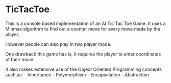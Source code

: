 # TicTacToe

This is a console based implementation of an AI Tic Tac Toe Game.
It uses a Minmax algorithm to find out a counter move for every move made by the player.

However people can also play in two player mode.

One drawback this game has is, it requires the player to enter coordinates of their move.

It also makes extensive use of the Object Oriented Programming concepts such as:
    - Inheritance
    - Polymorphism
    - Encapsulation
    - Abstraction
    
